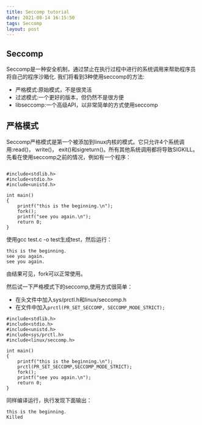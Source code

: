 ```yaml
---
title: Seccomp tutorial
date: 2021-08-14 16:15:50
tags: Seccomp
layout: post
---
```



## Seccomp
Seccomp是一种安全机制，通过禁止在执行过程中进行的系统调用来帮助程序员将自己的程序沙箱化.
我们将看到3种使用seccomp的方法:
- 严格模式:原始模式，不是很灵活
- 过滤模式:一个更好的版本，但仍然不是很方便
- libseccomp:一个高级API，以非常简单的方式使用seccomp

## 严格模式
Seccomp严格模式是第一个被添加到linux内核的模式。它只允许4个系统调用:read()， write()， exit()和sigreturn()。所有其他系统调用都将导致SIGKILL。
先看在使用seccomp之前的情况，例如有一个程序：

```

#include<stdlib.h>
#include<stdio.h>
#include<unistd.h>

int main()
{
	printf("this is the beginning.\n");
	fork();
	printf("see you again.\n");
	return 0;
}

```

使用gcc test.c -o test生成test，然后运行：
```
this is the beginning.
see you again.
see you again.
```
由结果可见，fork可以正常使用。

然后试一下严格模式下的seccomp,使用方式很简单：
- 在头文件中加入sys/prctl.h和linux/seccomp.h
- 在文件中加入`prctl(PR_SET_SECCOMP, SECCOMP_MODE_STRICT);`

```
#include<stdlib.h>
#include<stdio.h>
#include<unistd.h>
#include<sys/prctl.h>
#include<linux/seccomp.h>

int main()
{
	printf("this is the beginning.\n");
	prctl(PR_SET_SECCOMP,SECCOMP_MODE_STRICT);
	fork();
	printf("see you again.\n");
	return 0;
}

```

同样编译运行，执行发现下面输出：
```
this is the beginning.
Killed
```

